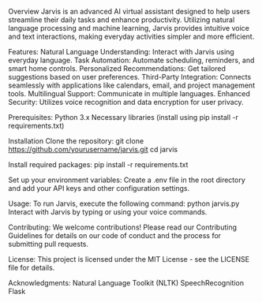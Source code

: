 Overview
Jarvis is an advanced AI virtual assistant designed to help users streamline their daily tasks and enhance productivity. Utilizing natural language processing and machine learning, Jarvis provides intuitive voice and text interactions, making everyday activities simpler and more efficient.

Features:
Natural Language Understanding: Interact with Jarvis using everyday language.
Task Automation: Automate scheduling, reminders, and smart home controls.
Personalized Recommendations: Get tailored suggestions based on user preferences.
Third-Party Integration: Connects seamlessly with applications like calendars, email, and project management tools.
Multilingual Support: Communicate in multiple languages.
Enhanced Security: Utilizes voice recognition and data encryption for user privacy.

Prerequisites:
Python 3.x
Necessary libraries (install using pip install -r requirements.txt)

Installation
Clone the repository:
git clone https://github.com/yourusername/jarvis.git
cd jarvis

Install required packages:
pip install -r requirements.txt

Set up your environment variables:
Create a .env file in the root directory and add your API keys and other configuration settings.

Usage:
To run Jarvis, execute the following command:
python jarvis.py
Interact with Jarvis by typing or using your voice commands.

Contributing:
We welcome contributions! Please read our Contributing Guidelines for details on our code of conduct and the process for submitting pull requests.

License:
This project is licensed under the MIT License - see the LICENSE file for details.

Acknowledgments:
Natural Language Toolkit (NLTK)
SpeechRecognition
Flask

